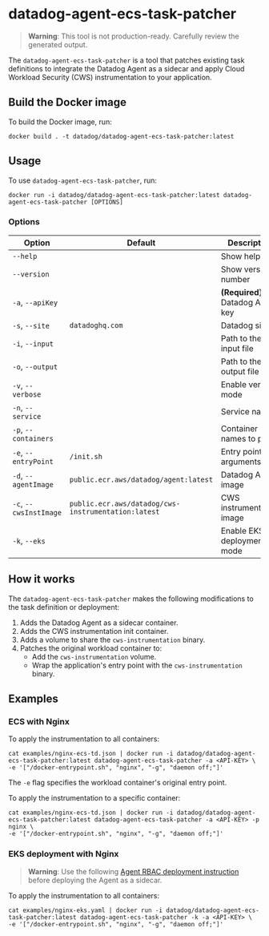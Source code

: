 # datadog-agent-ecs-task-patcher

> **Warning**: This tool is not production-ready. Carefully review the generated output.

The `datadog-agent-ecs-task-patcher` is a tool that patches existing task definitions to integrate the Datadog Agent as a sidecar and apply Cloud Workload Security (CWS) instrumentation to your application.

## Build the Docker image

To build the Docker image, run:

```
docker build . -t datadog/datadog-agent-ecs-task-patcher:latest
```

## Usage

To use `datadog-agent-ecs-task-patcher`, run:

```
docker run -i datadog/datadog-agent-ecs-task-patcher:latest datadog-agent-ecs-task-patcher [OPTIONS]
```

### Options

| Option | Default | Description |
| --- | --- | --- |
| `--help` | | Show help |
| `--version` | | Show version number |
| `-a`, `--apiKey` | | **(Required)** Datadog API key |
| `-s`, `--site` | `datadoghq.com` | Datadog site |
| `-i`, `--input` | | Path to the input file |
| `-o`, `--output` | | Path to the output file |
| `-v`, `--verbose` | | Enable verbose mode |
| `-n`, `--service` | | Service name |
| `-p`, `--containers` | | Container names to patch |
| `-e`, `--entryPoint` | `/init.sh` | Entry point arguments |
| `-d`, `--agentImage` | `public.ecr.aws/datadog/agent:latest` | Datadog Agent image |
| `-c`, `--cwsInstImage` | `public.ecr.aws/datadog/cws-instrumentation:latest` | CWS instrumentation image |
| `-k`, `--eks` | | Enable EKS deployment mode |

## How it works

The `datadog-agent-ecs-task-patcher` makes the following modifications to the task definition or deployment:

1. Adds the Datadog Agent as a sidecar container.
2. Adds the CWS instrumentation init container.
3. Adds a volume to share the `cws-instrumentation` binary.
4. Patches the original workload container to:
    - Add the `cws-instrumentation` volume.
    - Wrap the application's entry point with the `cws-instrumentation` binary.

## Examples

### ECS with Nginx

To apply the instrumentation to all containers:

```
cat examples/nginx-ecs-td.json | docker run -i datadog/datadog-agent-ecs-task-patcher:latest datadog-agent-ecs-task-patcher -a <API-KEY> \
-e '["/docker-entrypoint.sh", "nginx", "-g", "daemon off;"]'
```

The `-e` flag specifies the workload container's original entry point.

To apply the instrumentation to a specific container:

 ```
 cat examples/nginx-ecs-td.json | docker run -i datadog/datadog-agent-ecs-task-patcher:latest datadog-agent-ecs-task-patcher -a <API-KEY> -p nginx \
-e '["/docker-entrypoint.sh", "nginx", "-g", "daemon off;"]'
 ```

 ### EKS deployment with Nginx

> **Warning**: Use the following [Agent RBAC deployment instruction](https://docs.datadoghq.com/integrations/eks_fargate/?tab=manual#aws-eks-fargate-rbac) before deploying the Agent as a sidecar.

To apply the instrumentation to all containers:

 ```
 cat examples/nginx-eks.yaml | docker run -i datadog/datadog-agent-ecs-task-patcher:latest datadog-agent-ecs-task-patcher -k -a <API-KEY> \
-e '["/docker-entrypoint.sh", "nginx", "-g", "daemon off;"]'
 ```
